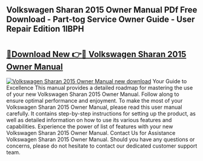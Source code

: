 ## Volkswagen Sharan 2015 Owner Manual PDf Free Download - Part-tog Service Owner Guide - User Repair Edition 1lBPH

# <h2><a href="http://bc73744.oget.top/?id=Volkswagen+Sharan+2015+Owner+Manual">🔗Download New 👉🔴 Volkswagen Sharan 2015 Owner Manual</a></h2>

[![Volkswagen Sharan 2015 Owner Manual new download](https://i.imgur.com/5g1atiW.png)](http://bc73744.oget.top/?id=Volkswagen+Sharan+2015+Owner+Manual)
Your Guide to Excellence This manual provides a detailed roadmap for mastering the use of your new Volkswagen Sharan 2015 Owner Manual. Follow along to ensure optimal performance and enjoyment. To make the most of your Volkswagen Sharan 2015 Owner Manual, please read this user manual carefully. It contains step-by-step instructions for setting up the product, as well as detailed information on how to use its various features and capabilities. Experience the power of list of features with your new Volkswagen Sharan 2015 Owner Manual. Contact Us for Assistance Volkswagen Sharan 2015 Owner Manual. Should you have any questions or concerns, please do not hesitate to contact our dedicated customer support team.
